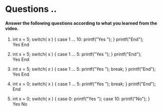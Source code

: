 # Questions ..

#### Answer the following questions according to what you learned from the video.

1. int x = 5; switch( x ) { case 1 ... 10: printf("Yes "); } printf("End");  
   Yes End

2. int x = 5; switch( x ) { case 1 ... 5: printf("Yes "); } printf("End");  
   Yes End

3. int x = 5; switch( x ) { case 1 ... 5: printf("Yes "); break; } printf("End");  
   Yes End

4. int x = 0; switch( x ) { case 1 ... 5: printf("Yes "); break; } printf("End");  
   End

5. int x = 0; switch( x ) { case 0: printf("Yes "); case 10: printf("No"); }  
   Yes No
